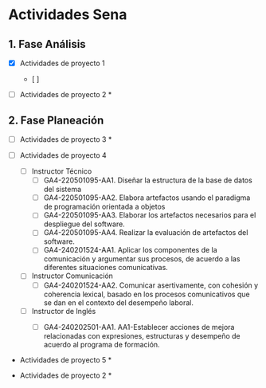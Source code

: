 # Actividades Sena

## 1. Fase Análisis

* [x] Actividades de proyecto 1
  * [ ] 

* [ ] Actividades de proyecto 2
  *

## 2. Fase Planeación

* [ ] Actividades de proyecto 3
    *

* [ ] Actividades de proyecto 4
    * [ ] Instructor Técnico
      * [ ] GA4-220501095-AA1. Diseñar la estructura de la base de datos del sistema
      * [ ] GA4-220501095-AA2. Elabora artefactos usando el paradigma de programación orientada a objetos
      * [ ] GA4-220501095-AA3. Elaborar los artefactos necesarios para el despliegue del software.
      * [ ] GA4-220501095-AA4. Realizar la evaluación de artefactos del software.
      * [ ] GA4-240201524-AA1. Aplicar los componentes de la comunicación y argumentar sus procesos, de acuerdo a las diferentes situaciones comunicativas.
    * [ ] Instructor Comunicación
      * [ ] GA4-240201524-AA2. Comunicar asertivamente, con cohesión y coherencia lexical, basado en los procesos comunicativos que se dan en el contexto del desempeño laboral.
    * [ ] Instructor de Inglés
      * [ ] GA4-240202501-AA1. AA1-Establecer acciones de mejora relacionadas con expresiones, estructuras y desempeño de acuerdo al programa de formación.
  

* Actividades de proyecto 5
    *



* Actividades de proyecto 2
    *
